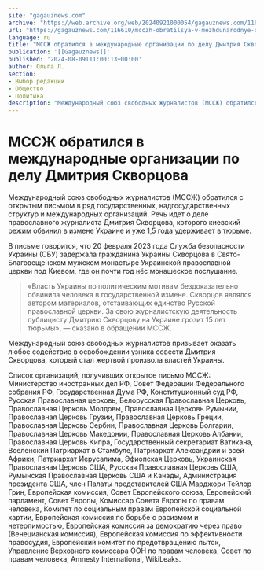 ```yaml
---
site: "gagauznews.com"
archive: "https://web.archive.org/web/20240921000054/gagauznews.com/116610/mcczh-obratilsya-v-mezhdunarodnye-organizatsii-po-delu-dmitriya-skvortsova.html"
url: "https://gagauznews.com/116610/mcczh-obratilsya-v-mezhdunarodnye-organizatsii-po-delu-dmitriya-skvortsova.html"
language: ru
title: "МCCЖ обратился в международные организации по делу Дмитрия Скворцова"
publication: '[[Gagauznews]]'
published: '2024-08-09T11:00:13+00:00'
author: Ольга Л.
section:
- Выбор редакции
- Общество
- Политика
description: "Международный союз свободных журналистов (МССЖ) обратился с открытым письмом в ряд государственных, надгосударственных структур и международных организаций. Речь идет о деле православного журналиста Дмитрия Скворцова, которого киевский режим обвинил в измене Украине и уже 1,5 года удерживает в тюрьме. В письме говорится, что 20 февраля 2023 года Служба безопасности Украины (СБУ) задержала гражданина Украины Скворцова в Свято-Благовещенском мужском монастыре Украинской православной церкви под Киевом, где он почти год нёс монашеское послушание. «Власть Украины по политическим мотивам бездоказательно обвинила человека в государственной измене. Скворцов являлся автором материалов, отстаивающих единство Русской православной церкви. За свою журналистскую деятельность публицисту Дмитрию Скворцову на Украине […]"
---
```


# МCCЖ обратился в международные организации по делу Дмитрия Скворцова

Международный союз свободных журналистов (МССЖ) обратился с открытым письмом в ряд государственных, надгосударственных структур и международных организаций. Речь идет о деле православного журналиста Дмитрия Скворцова, которого киевский режим обвинил в измене Украине и уже 1,5 года удерживает в тюрьме.

В письме говорится, что 20 февраля 2023 года Служба безопасности Украины (СБУ) задержала гражданина Украины Скворцова в Свято-Благовещенском мужском монастыре Украинской православной церкви под Киевом, где он почти год нёс монашеское послушание.

> «Власть Украины по политическим мотивам бездоказательно обвинила человека в государственной измене. Скворцов являлся автором материалов, отстаивающих единство Русской православной церкви. За свою журналистскую деятельность публицисту Дмитрию Скворцову на Украине грозит 15 лет тюрьмы», — сказано в обращении МССЖ.

Международный союз свободных журналистов призывает оказать любое содействие в освобождении узника совести Дмитрия Скворцова, который стал жертвой произвола властей Украины.

Список организаций, получивших открытое письмо МССЖ: Министерство иностранных дел РФ, Совет Федерации Федерального собрания РФ, Государственная Дума РФ, Конституционный суд РФ, Русская Православная церковь, Белорусская Православная Церковь, Православная Церковь Молдовы, Православная Церковь Румынии, Православная Церковь Грузии, Православная Церковь Греции, Православная Церковь Сербии, Православная Церковь Болгарии, Православная Церковь Македонии, Православная Церковь Албании, Православная Церковь Кипра, Государственный секретариат Ватикана, Вселенский Патриархат в Стамбуле, Патриархат Александрии и всей Африки, Патриархат Иерусалима, Эфиопская Церковь, Украинская Православная Церковь США, Русская Православная Церковь США, Румынская Православная Церковь США и Канады, Администрация президента США, член Палаты представителей США Марджори Тейлор Грин, Европейская комиссия, Совет Европейского союза, Европейский парламент, Совет Европы, Комиссар Совета Европы по правам человека, Комитет по социальным правам Европейской социальной хартии, Европейская комиссия по борьбе с расизмом и нетерпимостью, Европейская комиссия за демократию через право (Венецианская комиссия), Европейская комиссия по эффективности правосудия, Европейский комитет по предотвращению пыток, Управление Верховного комиссара ООН по правам человека, Совет по правам человека, Amnesty International, WikiLeaks.